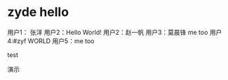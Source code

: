 # zyde hello
用户1： 张洋
用户2：Hello World!
用户2：赵一帆
用户3：莫晨锋 me too
用户4:#zyf WORLD
用户5：me too




test

演示

